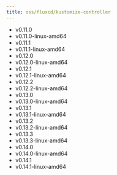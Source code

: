 ```yaml
---
title: oss/fluxcd/kustomize-controller
---
```

- v0.11.0
- v0.11.0-linux-amd64
- v0.11.1
- v0.11.1-linux-amd64
- v0.12.0
- v0.12.0-linux-amd64
- v0.12.1
- v0.12.1-linux-amd64
- v0.12.2
- v0.12.2-linux-amd64
- v0.13.0
- v0.13.0-linux-amd64
- v0.13.1
- v0.13.1-linux-amd64
- v0.13.2
- v0.13.2-linux-amd64
- v0.13.3
- v0.13.3-linux-amd64
- v0.14.0
- v0.14.0-linux-amd64
- v0.14.1
- v0.14.1-linux-amd64
